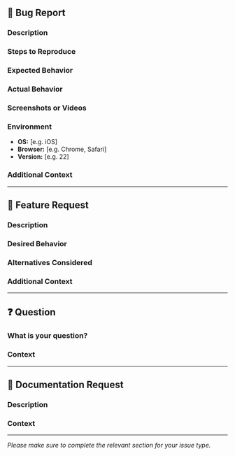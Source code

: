 ## 🐛 Bug Report

### Description
<!-- A clear and concise description of what the bug is. -->

### Steps to Reproduce
<!-- Steps to reproduce the behavior:
1. Go to '...'
2. Click on '....'
3. Scroll down to '....'
4. See error -->

### Expected Behavior
<!-- A clear and concise description of what you expected to happen. -->

### Actual Behavior
<!-- A clear and concise description of what actually happened. -->

### Screenshots or Videos
<!-- If applicable, add screenshots or videos to help explain your problem. -->

### Environment
- **OS:** [e.g. iOS]
- **Browser:** [e.g. Chrome, Safari]
- **Version:** [e.g. 22]

### Additional Context
<!-- Add any other context about the problem here. -->

---

## 🚀 Feature Request

### Description
<!-- A clear and concise description of the feature you'd like to see. -->

### Desired Behavior
<!-- A clear and concise description of what you want to happen. -->

### Alternatives Considered
<!-- A clear and concise description of any alternative solutions or features you've considered. -->

### Additional Context
<!-- Add any other context or screenshots about the feature request here. -->

---

## ❓ Question

### What is your question?
<!-- A clear and concise question. -->

### Context
<!-- Add any other context or screenshots that might help us answer your question. -->

---

## 📄 Documentation Request

### Description
<!-- A clear and concise description of the documentation you'd like to see. -->

### Context
<!-- Provide any context for why this documentation is needed. -->

---

*Please make sure to complete the relevant section for your issue type.*

